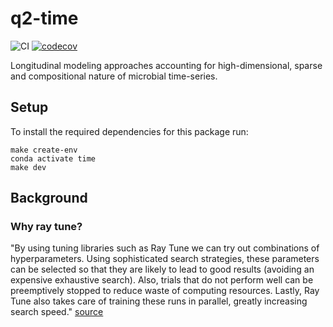 # q2-time
![CI](https://github.com/adamovanja/q2-time/actions/workflows/ci.yml/badge.svg)
[![codecov](https://codecov.io/gh/adamovanja/q2-time/branch/main/graph/badge.svg?token=VQ4D7FXMCB)](https://codecov.io/gh/adamovanja/q2-time)

Longitudinal modeling approaches accounting for high-dimensional, sparse and compositional nature of microbial time-series.

## Setup
<!-- TODO: replace plugin name "q2-time" with something better-->
To install the required dependencies for this package run:
```shell
make create-env
conda activate time
make dev
```

## Background
### Why ray tune?
"By using tuning libraries such as Ray Tune we can try out combinations of hyperparameters. Using sophisticated search strategies, these parameters can be selected so that they are likely to lead to good results (avoiding an expensive exhaustive search). Also, trials that do not perform well can be preemptively stopped to reduce waste of computing resources. Lastly, Ray Tune also takes care of training these runs in parallel, greatly increasing search speed." [source](https://docs.ray.io/en/latest/tune/examples/tune-xgboost.html#tune-xgboost-ref)
